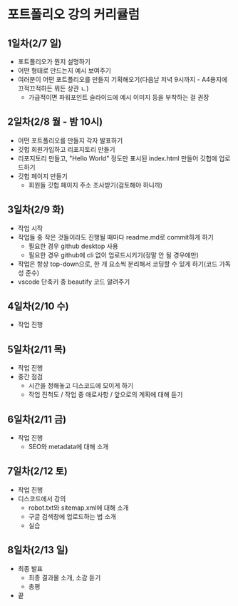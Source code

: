 # 포트폴리오 강의 커리큘럼

## 1일차(2/7 일)

- 포트폴리오가 뭔지 설명하기
- 어떤 형태로 만드는지 예시 보여주기
- 여러분이 어떤 포트폴리오를 만들지 기획해오기(다음날 저녁 9시까지 - A4용지에 끄적끄적하든 뭐든 상관 ㄴ)
  - 가급적이면 파워포인트 슬라이드에 예시 이미지 등을 부착하는 걸 권장

## 2일차(2/8 월 - 밤 10시)

- 어떤 포트폴리오를 만들지 각자 발표하기
- 깃헙 회원가입하고 리포지토리 만들기
- 리포지토리 만들고, "Hello World" 정도만 표시된 index.html 만들어 깃헙에 업로드하기
- 깃헙 페이지 만들기
  - 회원들 깃헙 페이지 주소 조사받기(검토해야 하니까)

## 3일차(2/9 화)

- 작업 시작
- 작업들 중 작은 것들이라도 진행될 때마다 readme.md로 commit하게 하기
  - 필요한 경우 github desktop 사용
  - 필요한 경우 github에 cli 없이 업로드시키기(정말 안 될 경우에만)
- 작업은 항상 top-down으로, 한 개 요소씩 분리해서 코딩할 수 있게 하기(코드 가독성 준수)
- vscode 단축키 중 beautify 코드 알려주기

## 4일차(2/10 수)

- 작업 진행

## 5일차(2/11 목)

- 작업 진행
- 중간 점검
  - 시간을 정해놓고 디스코드에 모이게 하기 
  - 작업 진척도 / 작업 중 애로사항 / 앞으로의 계획에 대해 듣기

## 6일차(2/11 금)

- 작업 진행
  - SEO와 metadata에 대해 소개

## 7일차(2/12 토)

- 작업 진행
- 디스코드에서 강의
  - robot.txt와 sitemap.xml에 대해 소개
  - 구글 검색창에 업로드하는 법 소개
  - 실습

## 8일차(2/13 일)

- 최종 발표
  - 최종 결과물 소개, 소감 듣기
  - 총평
- 끝

